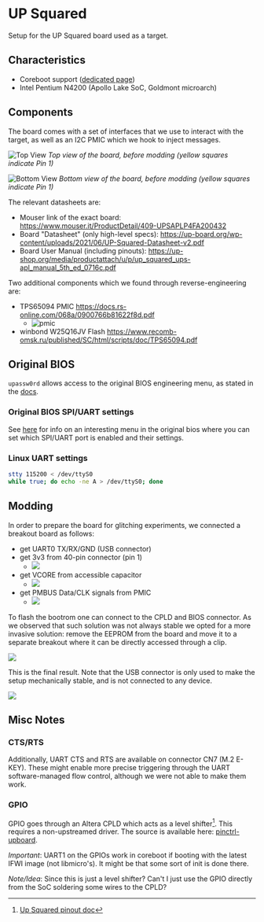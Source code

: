 # UP Squared

Setup for the UP Squared board used as a target.

## Characteristics

- Coreboot support ([dedicated page](https://doc.coreboot.org/mainboard/up/squared/index.html))
- Intel Pentium N4200 (Apollo Lake SoC, Goldmont microarch)

## Components

The board comes with a set of interfaces that we use to interact with the target, as well as an I2C PMIC which we hook to inject messages.

![Top View](img/stock/top-view.png)
_Top view of the board, before modding (yellow squares indicate Pin 1)_

![Bottom View](img/stock/bottom-view.png)
_Bottom view of the board, before modding (yellow squares indicate Pin 1)_

The relevant datasheets are:

- Mouser link of the exact board: https://www.mouser.it/ProductDetail/409-UPSAPLP4FA200432
- Board "Datasheet" (only high-level specs): https://up-board.org/wp-content/uploads/2021/06/UP-Squared-Datasheet-v2.pdf
- Board User Manual (including pinouts): https://up-shop.org/media/productattach/u/p/up_squared_ups-apl_manual_5th_ed_0716c.pdf

Two additional components which we found through reverse-engineering are:

- TPS65094 PMIC https://docs.rs-online.com/068a/0900766b81622f8d.pdf
  - ![pmic](img/stock/pmic.png)
- winbond W25Q16JV Flash https://www.recomb-omsk.ru/published/SC/html/scripts/doc/TPS65094.pdf

## Original BIOS

`upassw0rd` allows access to the original BIOS engineering menu, as stated in
the [docs](https://github.com/up-board/up-community/wiki/Firmware#engineering-bios-password).

### Original BIOS SPI/UART settings

See [here](https://github.com/up-board/up-community/wiki/Pinout_UP2#fpga) for
info on an interesting menu in the original bios where you can set which
SPI/UART port is enabled and their settings.

### Linux UART settings

```bash
stty 115200 < /dev/ttyS0
while true; do echo -ne A > /dev/ttyS0; done
```

## Modding

In order to prepare the board for glitching experiments, we connected a breakout board as follows:

- get UART0 TX/RX/GND (USB connector)
- get 3v3 from 40-pin connector (pin 1)
  - ![](img/modded/up_bottom_mod2.jpg)
- get VCORE from accessible capacitor
  - ![](img/modded/up2_top_mod1.jpg)
- get PMBUS Data/CLK signals from PMIC
  - ![](img/modded/up2_bottom_mod1_detail.jpg)

To flash the bootrom one can connect to the CPLD and BIOS connector.
As we observed that such solution was not always stable we opted for a more invasive solution: remove the EEPROM from the board and move it to a separate breakout where it can be directly accessed through a clip.

![](img/modded/up2_bottom_mod3.jpg)

This is the final result. Note that the USB connector is only used to make the setup mechanically stable, and is not connected to any device.

![](img/modded/overview_annotated.jpg)

## Misc Notes

### CTS/RTS

Additionally, UART CTS and RTS are available on connector CN7 (M.2 E-KEY).
These might enable more precise triggering through the UART software-managed flow
control, although we were not able to make them work.

### GPIO

GPIO goes through an Altera CPLD which acts as a level shifter[^1].
This requires a non-upstreamed driver. The source is available here:
[pinctrl-upboard](https://github.com/up-division/pinctrl-upboard).

_*Important*_: UART1 on the GPIOs work in coreboot if booting with the latest
IFWI image (not libmicro's). It might be that some sort of init is done there.

_Note/Idea_: Since this is just a level shifter? Can't I just use the GPIO
directly from the SoC soldering some wires to the CPLD?

[^1]: [Up Squared pinout doc](https://github.com/up-board/up-community/wiki/Pinout_UP2#fpga)
